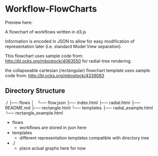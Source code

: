 Workflow-FlowCharts
===================

Preview here:

A flowchart of workflows written in d3.js


Information is encoded in JSON to allow for easy modification of representation later (i.e. standard Model View separation).




This flowchart uses sample code from: http://bl.ocks.org/mbostock/4063550 
for radial-tree rendering.


the collapseable cartesian (rectangular) flowchart template uses sample code from: http://bl.ocks.org/mbostock/4339083

## Directory Structure

./
├── flows
│   └── flow.json
├── index.html
├── radial.html
├── README.md
├── rectangle.html
└── templates
    ├── radial_example.html
    └── rectangle_example.html


* flows
  * workflows are stored in json here
* templates
  * different representation templates compatible with directory tree
* ./
  * place actual graphs here for now
